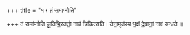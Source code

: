 +++
title = "१५ तं समाप्नोति"

+++
तं समा॑प्नोति जू॒तिभि॒स्ततो॒ नाप॑ चिकित्सति। तेना॒मृत॑स्य भ॒क्षं दे॒वानां॒ नाव॑ रुन्धते ॥